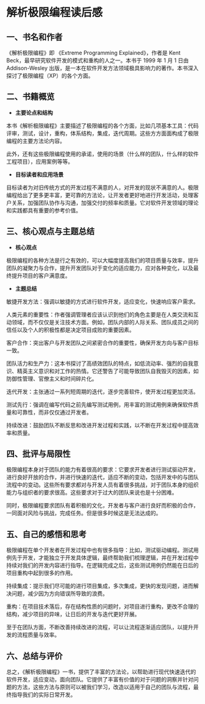 # 解析极限编程读后感

## 一、**书名和作者**

《解析极限编程》即 《Extreme Programming Explained》，作者是 Kent Beck，最早研究软件开发的模式和重构的人之一。本书于 1999 年 1 月 1 日由 Addison-Wesley 出版，是一本在软件开发方法领域极具影响力的著作。本书深入探讨了极限编程（XP）的各个方面。

## 二、书籍概览

- **主要论点和结构**

本书《解析极限编程》主要描述了极限编程的各个方面，比如几项基本工具：代码评审，测试，设计，重构，体系结构，集成，迭代周期。这些方方面面构成了极限编程的主要方法论内容。

此外，还有这些极限编程使用的承诺，使用的场景（什么样的团队，什么样的软件工程项目），应用案例等等。

- **目标读者和应用场景**

目标读者为对旧传统方式的开发过程不满意的人，对开发的现状不满意的人。极限编程给出了更多更丰富，更可靠的方法论，让开发者更好地进行开发活动，处理客户关系，加强团队协作与沟通，加强交付的频率和质量。它对软件开发领域的理论和实践都具有重要的参考价值。

## 三、核心观点与主题总结

- **核心观点**

极限编程的各种方法是行之有效的，可以大幅度提高我们的项目质量与效率，提升团队的凝聚力与合作，提升开发团队对于变化的适应能力，应对各种变化，以及最终提升项目的客户满意度。

- **主题总结**

敏捷开发方法：强调以敏捷的方式进行软件开发，适应变化，快速响应客户需求。

人类元素的重要性：作者强调管理者应该认识到他们的角色主要是在人类交流和互动领域，而不仅仅是关注技术方面。例如，团队内部的人际关系、团队成员之间的信任以及个人的积极性都是决定项目成败的重要因素。

客户合作：突出客户与开发团队之间紧密合作的重要性，确保开发方向与客户目标一致。

团队活力和生产力：这本书探讨了高绩效团队的特点，如低流动率、强烈的自我意识、精英主义意识和对工作的热情。它还警告了可能导致团队自我毁灭的因素，如防御性管理、官僚主义和时间碎片化。

迭代开发：主张通过一系列短周期的迭代，逐步完善软件，使开发过程更加灵活。

测试先行：强调在编写代码之前先编写测试用例，用丰富的测试用例来确保软件质量和可靠性，而非仅仅通过开发者。

持续改进：鼓励团队不断反思和改进开发过程和实践，以不断在开发过程中提高效率和质量。

## 四、批评与局限性

极限编程本身对于团队的能力有着很高的要求：它要求开发者进行测试驱动开发，进行良好开放的合作，并进行快速的迭代，适应不断的变动，包括开发中的与团队流程中的变动。这些所有要求都对与开发人员有着很多挑战，对于团队本身的组织能力与组织者的要求很高。这些要求对于过大的团队来说也是十分困难。

同时，极限编程要求团队有着积极的文化，开发者与客户进行良好而积极的合作，一同面对风险与挑战，完成任务。但是很多时候这是无法达成的。

## 五、自己的感悟和思考

极限编程在单个开发者在开发过程中也有很多指导：比如，测试驱动编程。测试用例先于开发，才能独立于开发具体逻辑，最终帮助我们梳理逻辑，并在开发过程中持续对我们的开发内容进行指导。在逻辑完成之后，这些测试用例仍然能在日后的项目重构中起到很多的作用。

持续集成：提示我们尽可能的进行项目集成，多次集成，更快的发现问题，进而解决问题，减少因为方向错误所导致的浪费。

重构：在项目技术落后，存在结构性质的问题时，对项目进行重构，更改不合理的结构，减少项目的异味，让日后的开发与迭代更好开展。

至于在团队方面，不断改善持续改进的流程，可以让流程逐渐适应团队，以提升开发的流程质量与效率。

## 六、总结与评价

总之，《解析极限编程》一书，提供了丰富的方法论，以帮助进行现代快速迭代的软件开发，适应变动，面向团队。它提供了丰富有价值的对于问题的洞察并针对问题的方法，这些方法与原则可以被我们学习，改造以适用于自己的团队与流程，最终指导我们的实际日常开发。